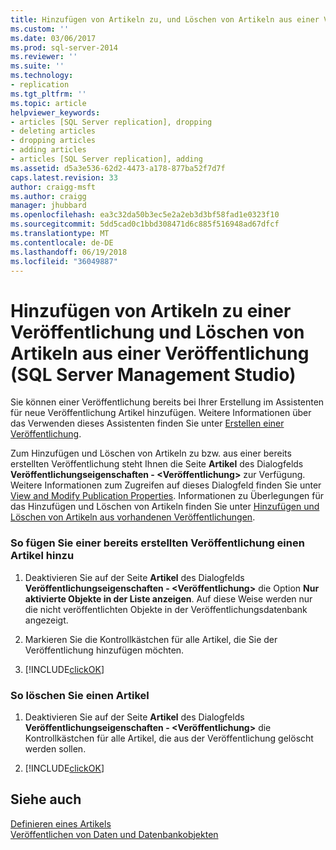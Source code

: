 ```yaml
---
title: Hinzufügen von Artikeln zu, und Löschen von Artikeln aus einer Veröffentlichung (SQL Server Management Studio) | Microsoft Docs
ms.custom: ''
ms.date: 03/06/2017
ms.prod: sql-server-2014
ms.reviewer: ''
ms.suite: ''
ms.technology:
- replication
ms.tgt_pltfrm: ''
ms.topic: article
helpviewer_keywords:
- articles [SQL Server replication], dropping
- deleting articles
- dropping articles
- adding articles
- articles [SQL Server replication], adding
ms.assetid: d5a3e536-62d2-4473-a178-877ba52f7d7f
caps.latest.revision: 33
author: craigg-msft
ms.author: craigg
manager: jhubbard
ms.openlocfilehash: ea3c32da50b3ec5e2a2eb3d3bf58fad1e0323f10
ms.sourcegitcommit: 5dd5cad0c1bbd308471d6c885f516948ad67dfcf
ms.translationtype: MT
ms.contentlocale: de-DE
ms.lasthandoff: 06/19/2018
ms.locfileid: "36049887"
---
```

# <a name="add-articles-to-and-drop-articles-from-a-publication-sql-server-management-studio"></a>Hinzufügen von Artikeln zu einer Veröffentlichung und Löschen von Artikeln aus einer Veröffentlichung (SQL Server Management Studio)
  Sie können einer Veröffentlichung bereits bei Ihrer Erstellung im Assistenten für neue Veröffentlichung Artikel hinzufügen. Weitere Informationen über das Verwenden dieses Assistenten finden Sie unter [Erstellen einer Veröffentlichung](create-a-publication.md).  
  
 Zum Hinzufügen und Löschen von Artikeln zu bzw. aus einer bereits erstellten Veröffentlichung steht Ihnen die Seite **Artikel** des Dialogfelds **Veröffentlichungseigenschaften - \<Veröffentlichung>** zur Verfügung. Weitere Informationen zum Zugreifen auf dieses Dialogfeld finden Sie unter [View and Modify Publication Properties](view-and-modify-publication-properties.md). Informationen zu Überlegungen für das Hinzufügen und Löschen von Artikeln finden Sie unter [Hinzufügen und Löschen von Artikeln aus vorhandenen Veröffentlichungen](add-articles-to-and-drop-articles-from-existing-publications.md).  
  
### <a name="to-add-an-article-after-a-publication-is-created"></a>So fügen Sie einer bereits erstellten Veröffentlichung einen Artikel hinzu  
  
1.  Deaktivieren Sie auf der Seite **Artikel** des Dialogfelds **Veröffentlichungseigenschaften - \<Veröffentlichung>** die Option **Nur aktivierte Objekte in der Liste anzeigen**. Auf diese Weise werden nur die nicht veröffentlichten Objekte in der Veröffentlichungsdatenbank angezeigt.  
  
2.  Markieren Sie die Kontrollkästchen für alle Artikel, die Sie der Veröffentlichung hinzufügen möchten.  
  
3.  [!INCLUDE[clickOK](../../../includes/clickok-md.md)]  
  
### <a name="to-delete-an-article"></a>So löschen Sie einen Artikel  
  
1.  Deaktivieren Sie auf der Seite **Artikel** des Dialogfelds **Veröffentlichungseigenschaften - \<Veröffentlichung>** die Kontrollkästchen für alle Artikel, die aus der Veröffentlichung gelöscht werden sollen.  
  
2.  [!INCLUDE[clickOK](../../../includes/clickok-md.md)]  
  
## <a name="see-also"></a>Siehe auch  
 [Definieren eines Artikels](define-an-article.md)   
 [Veröffentlichen von Daten und Datenbankobjekten](publish-data-and-database-objects.md)  
  
  